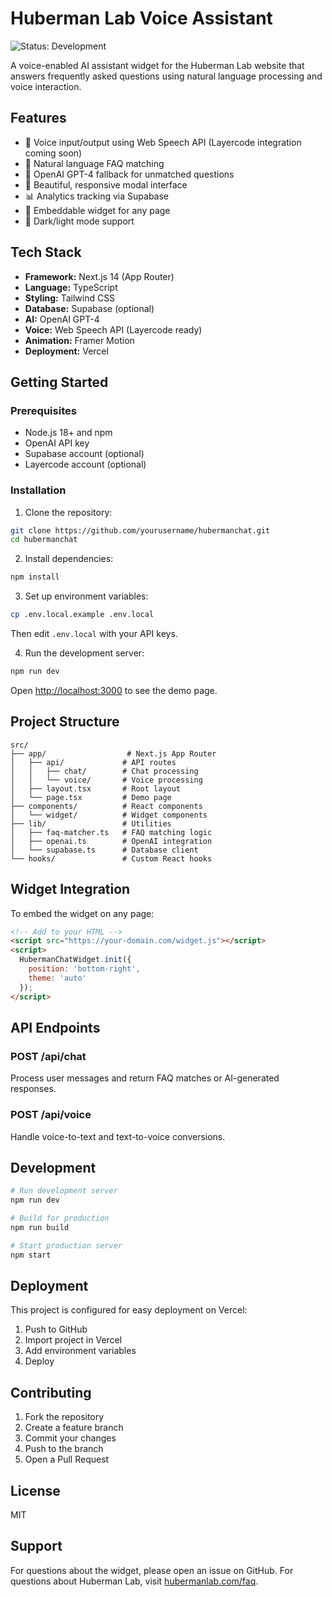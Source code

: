 # Huberman Lab Voice Assistant

![Status: Development](https://img.shields.io/badge/Status-Development-yellow)

A voice-enabled AI assistant widget for the Huberman Lab website that answers frequently asked questions using natural language processing and voice interaction.

## Features

- 🎤 Voice input/output using Web Speech API (Layercode integration coming soon)
- 💬 Natural language FAQ matching
- 🤖 OpenAI GPT-4 fallback for unmatched questions
- 🎨 Beautiful, responsive modal interface
- 📊 Analytics tracking via Supabase
- 🔌 Embeddable widget for any page
- 🌙 Dark/light mode support

## Tech Stack

- **Framework:** Next.js 14 (App Router)
- **Language:** TypeScript
- **Styling:** Tailwind CSS
- **Database:** Supabase (optional)
- **AI:** OpenAI GPT-4
- **Voice:** Web Speech API (Layercode ready)
- **Animation:** Framer Motion
- **Deployment:** Vercel

## Getting Started

### Prerequisites

- Node.js 18+ and npm
- OpenAI API key
- Supabase account (optional)
- Layercode account (optional)

### Installation

1. Clone the repository:
```bash
git clone https://github.com/yourusername/hubermanchat.git
cd hubermanchat
```

2. Install dependencies:
```bash
npm install
```

3. Set up environment variables:
```bash
cp .env.local.example .env.local
```

Then edit `.env.local` with your API keys.

4. Run the development server:
```bash
npm run dev
```

Open [http://localhost:3000](http://localhost:3000) to see the demo page.

## Project Structure

```
src/
├── app/                  # Next.js App Router
│   ├── api/             # API routes
│   │   ├── chat/        # Chat processing
│   │   └── voice/       # Voice processing
│   ├── layout.tsx       # Root layout
│   └── page.tsx         # Demo page
├── components/          # React components
│   └── widget/          # Widget components
├── lib/                 # Utilities
│   ├── faq-matcher.ts   # FAQ matching logic
│   ├── openai.ts        # OpenAI integration
│   └── supabase.ts      # Database client
└── hooks/               # Custom React hooks
```

## Widget Integration

To embed the widget on any page:

```html
<!-- Add to your HTML -->
<script src="https://your-domain.com/widget.js"></script>
<script>
  HubermanChatWidget.init({
    position: 'bottom-right',
    theme: 'auto'
  });
</script>
```

## API Endpoints

### POST /api/chat
Process user messages and return FAQ matches or AI-generated responses.

### POST /api/voice
Handle voice-to-text and text-to-voice conversions.

## Development

```bash
# Run development server
npm run dev

# Build for production
npm run build

# Start production server
npm start
```

## Deployment

This project is configured for easy deployment on Vercel:

1. Push to GitHub
2. Import project in Vercel
3. Add environment variables
4. Deploy

## Contributing

1. Fork the repository
2. Create a feature branch
3. Commit your changes
4. Push to the branch
5. Open a Pull Request

## License

MIT

## Support

For questions about the widget, please open an issue on GitHub.
For questions about Huberman Lab, visit [hubermanlab.com/faq](https://www.hubermanlab.com/faq).